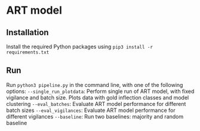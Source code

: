 # ART model
## Installation
Install the required Python packages using
```pip3 install -r requirements.txt```

## Run
Run ```python3 pipeline.py``` in the command line, with one of the following options:
``--single_run_plotdata``: Perform single run of ART model, with fixed vigilance and batch size. Plots data with gold inflection classes and model clustering
``--eval_batches``: Evaluate ART model performance for different batch sizes
``--eval_vigilances``: Evaluate ART model performance for different vigilances
``--baseline``: Run two baselines: majority and random baseline
